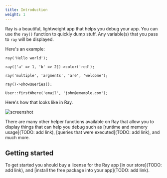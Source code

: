 ```yaml
---
title: Introduction
weight: 1
---
```


Ray is a beautiful, lightweight app that helps you debug your app. You can use the `ray()` function to quickly dump stuff. Any variable(s) that you pass to `ray` will be displayed.

Here's an example:

```
ray('Hello world');

ray(['a' => 1, 'b' => 2])->color('red');

ray('multiple', 'argments', 'are', 'welcome');

ray()->showQueries();

User::firstWhere('email', 'john@example.com');
```

Here's how that looks like in Ray.

![screenshot](/docs/ray/v1/images/intro.jpg)

There are many other helper functions available on Ray that allow you to display things that can help you debug such as [runtime and memory usage](TODO: add link), [queries that were executed](TODO: add link), and much more. 

## Getting started

To get started you should buy a license for the Ray app [in our store](TODO: add link), and [install the free package into your app](TODO: add link).
